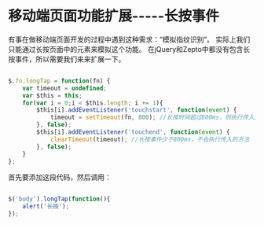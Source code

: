 移动端页面功能扩展-----长按事件
============================

有事在做移动端页面开发的过程中遇到这种需求：“模拟指纹识别”。
实际上我们只能通过长按页面中的元素来模拟这个功能。
在jQuery和Zepto中都没有包含长按事件，所以需要我们来来扩展一下。

```javascript

$.fn.longTap = function(fn) {
	var timeout = undefined;
	var $this = this;
	for(var i = 0;i < $this.length; i += 1){
		$this[i].addEventListener('touchstart', function(event) {
			timeout = setTimeout(fn, 800); //长按时间超过800ms，则执行传入方法
		}, false);
		$this[i].addEventListener('touchend', function(event) {
			clearTimeout(timeout); //长按事件少于800ms，不会执行传入的方法
		}, false);
	}
};


```

首先要添加这段代码，然后调用：

```javascript

$('body').longTap(function(){
	alert('长按');
});

```
